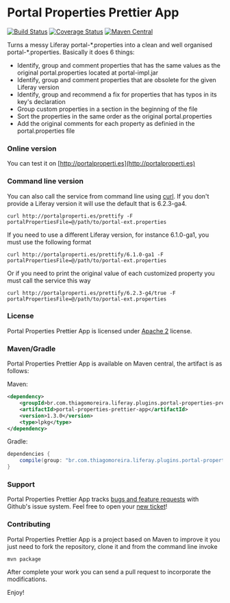 Portal Properties Prettier App
==========
[![Build Status](https://travis-ci.org/tmoreira2020/portal-properties-prettier-app.svg?branch=master)](https://travis-ci.org/tmoreira2020/portal-properties-prettier-app)
[![Coverage Status](https://coveralls.io/repos/tmoreira2020/portal-properties-prettier-app/badge.svg?branch=master)](https://coveralls.io/r/tmoreira2020/portal-properties-prettier-app?branch=master)
[![Maven Central](https://maven-badges.herokuapp.com/maven-central/br.com.thiagomoreira.liferay.plugins.portal-properties-prettier-app/portal-properties-prettier-app/badge.svg)](https://maven-badges.herokuapp.com/maven-central/br.com.thiagomoreira.liferay.plugins.portal-properties-prettier-app/portal-properties-prettier-app)

Turns a messy Liferay portal-\*.properties into a clean and well organised portal-\*.properties. Basically it does 6 things:

* Identify, group and comment properties that has the same values as the original portal.properties located at portal-impl.jar
* Identify, group and comment properties that are obsolete for the given Liferay version
* Identify, group and recommend a fix for properties that has typos in its key's declaration
* Group custom properties in a section in the beginning of the file
* Sort the properties in the same order as the original portal.properties
* Add the original comments for each property as definied in the portal.properties file

### Online version

 
You can test it on [http://portalproperti.es](http://portalproperti.es)

### Command line version

You can also call the service from command line using [curl](http://curl.haxx.se/). If you don't provide a Liferay version it will use the default that is 6.2.3-ga4.

```shell
curl http://portalproperti.es/prettify -F portalPropertiesFile=@/path/to/portal-ext.properties
```

If you need to use a different Liferay version, for instance 6.1.0-ga1, you must use the following format

```shell
curl http://portalproperti.es/prettify/6.1.0-ga1 -F portalPropertiesFile=@/path/to/portal-ext.properties
```

Or if you need to print the original value of each customized property you must call the service this way

```shell
curl http://portalproperti.es/prettify/6.2.3-g4/true -F portalPropertiesFile=@/path/to/portal-ext.properties
```

### License

Portal Properties Prettier App is licensed under [Apache 2](http://www.apache.org/licenses/LICENSE-2.0) license.

### Maven/Gradle

Portal Properties Prettier App is available on Maven central, the artifact is as follows:

Maven:

```xml
<dependency>
    <groupId>br.com.thiagomoreira.liferay.plugins.portal-properties-prettier-app</groupId>
    <artifactId>portal-properties-prettier-app</artifactId>
    <version>1.3.0</version>
    <type>lpkg</type>
</dependency>
```
Gradle:

```groovy
dependencies {
    compile(group: "br.com.thiagomoreira.liferay.plugins.portal-properties-prettier-app", name: "portal-properties-prettier-app", version: "1.3.0", type: "lpkg");
}
```
### Support
Portal Properties Prettier App tracks [bugs and feature requests](https://github.com/tmoreira2020/portal-properties-prettier-app/issues) with Github's issue system. Feel free to open your [new ticket](https://github.com/tmoreira2020/portal-properties-prettier-app/issues/new)!

### Contributing

Portal Properties Prettier App is a project based on Maven to improve it you just need to fork the repository, clone it and from the command line invoke

```shell
mvn package
```
After complete your work you can send a pull request to incorporate the modifications.

Enjoy!
